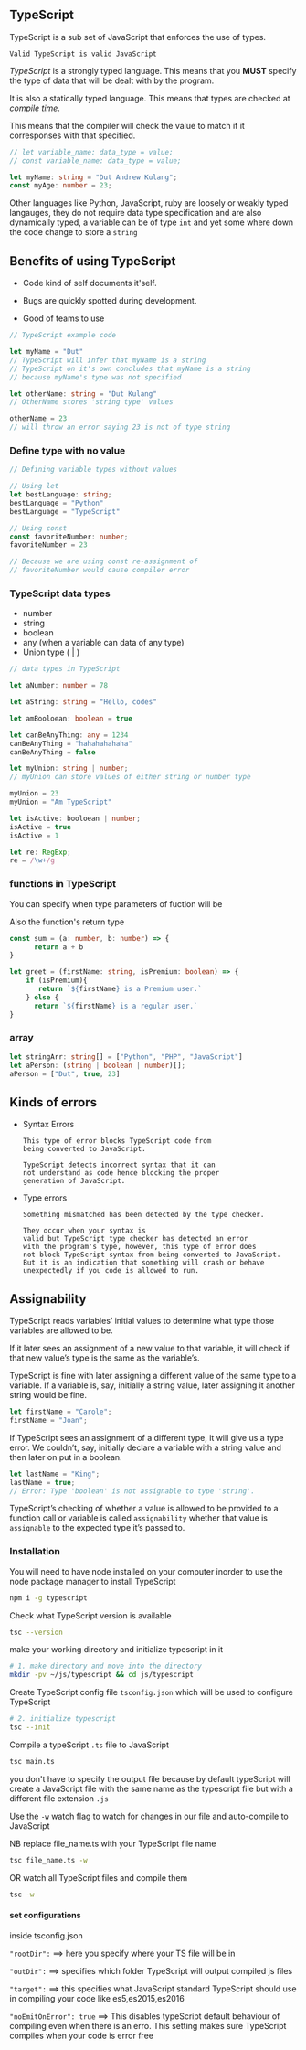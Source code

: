 <!-- 
Project name: Personal TypeScript revision notes

Author: Dut Kulang

Email: dutandrew78@gmail.com

GitHub: https://github.com/dutkulang

Resources used: [
      [Book] Learning TypeScript by Josh Goldberg 2022
      [Book] Effective TypeScript by Dan Vanderkam

      [YouTube video] TypeScript full course for beginners by Dave Gray teaches code
]
Copyrights: This material is under the copyleft GNU licence
 -->
## TypeScript
TypeScript is a sub set of JavaScript that enforces the use of types.

`Valid TypeScript is valid JavaScript`

_TypeScript_ is a strongly typed language. This means that you **MUST** specify the type of data that will be dealt with by the program.

It is also a statically typed language. This means that types are checked at _compile time_.

This means that the compiler will check the value to match if it corresponses with that specified.

```ts
// let variable_name: data_type = value;
// const variable_name: data_type = value;

let myName: string = "Dut Andrew Kulang";
const myAge: number = 23;
```

Other languages like Python, JavaScript, ruby are loosely or weakly typed langauges, they do not require data type specification and are also dynamically typed, a variable can be of type `int` and yet some where down the code change to store a `string`

## Benefits of using TypeScript

- Code kind of self documents it'self.

- Bugs are quickly spotted during development.

- Good of teams to use

```ts
// TypeScript example code

let myName = "Dut"
// TypeScript will infer that myName is a string
// TypeScript on it's own concludes that myName is a string
// because myName's type was not specified

let otherName: string = "Dut Kulang"
// OtherName stores 'string type' values

otherName = 23
// will throw an error saying 23 is not of type string
```

### Define type with no value

```ts
// Defining variable types without values

// Using let
let bestLanguage: string;
bestLanguage = "Python"
bestLanguage = "TypeScript"

// Using const
const favoriteNumber: number;
favoriteNumber = 23

// Because we are using const re-assignment of
// favoriteNumber would cause compiler error
```

### TypeScript data types

 - number
 - string
 - boolean
 - any (when a variable can data of any type)
 - Union type ( | )

```ts
// data types in TypeScript

let aNumber: number = 78

let aString: string = "Hello, codes"

let amBooloean: boolean = true

let canBeAnyThing: any = 1234
canBeAnyThing = "hahahahahaha"
canBeAnyThing = false

let myUnion: string | number;
// myUnion can store values of either string or number type

myUnion = 23
myUnion = "Am TypeScript"

let isActive: booloean | number;
isActive = true
isActive = 1

let re: RegExp;
re = /\w+/g
```

### functions in TypeScript

You can specify when type parameters of fuction will be

Also the function's return type

```ts
const sum = (a: number, b: number) => {
      return a + b
}

let greet = (firstName: string, isPremium: boolean) => {
    if (isPremium){
       return `${firstName} is a Premium user.`
    } else {
      return `${firstName} is a regular user.`
}
```

### array

```ts
let stringArr: string[] = ["Python", "PHP", "JavaScript"]
let aPerson: (string | boolean | number)[];
aPerson = ["Dut", true, 23]
```

## Kinds of errors

- Syntax Errors

      This type of error blocks TypeScript code from 
      being converted to JavaScript.

      TypeScript detects incorrect syntax that it can 
      not understand as code hence blocking the proper 
      generation of JavaScript.

- Type errors

      Something mismatched has been detected by the type checker.

      They occur when your syntax is 
      valid but TypeScript type checker has detected an error 
      with the program's type, however, this type of error does
      not block TypeScript syntax from being converted to JavaScript.
      But it is an indication that something will crash or behave 
      unexpectedly if you code is allowed to run. 

## Assignability

TypeScript reads variables’ initial values to determine what type those variables are allowed to be.

If it later sees an assignment of a new value to that variable, it will
check if that new value’s type is the same as the variable’s.

TypeScript is fine with later assigning a different value of the same type to a variable. If a variable is, say, initially a string value, later assigning it another string would be fine.

```ts
let firstName = "Carole";
firstName = "Joan";
```

If TypeScript sees an assignment of a different type, it will give us a type error. We couldn’t, say, initially declare a variable with a string value and then later on put in a boolean.
```ts
let lastName = "King";
lastName = true;
// Error: Type 'boolean' is not assignable to type 'string'.
```

TypeScript’s checking of whether a value is allowed to be provided to a function call or variable is called `assignability` whether that value is `assignable` to the expected type it’s passed to.


### Installation

You will need to have node installed on your computer inorder to use the node package manager to install TypeScript

```sh
npm i -g typescript
```
Check what TypeScript version is available
```sh
tsc --version
```
make your working directory and initialize typescript in it
```sh
# 1. make directory and move into the directory
mkdir -pv ~/js/typescript && cd js/typescript
```
Create TypeScript config file `tsconfig.json` which will be used to configure TypeScript
```sh
# 2. initialize typescript
tsc --init
```
Compile a typeScript `.ts` file to JavaScript
```sh
tsc main.ts
```
you don't have to specify the output file because by default typeScript will create a JavaScript file with the same name as the typescript file but with a different file extension `.js`

Use the `-w` watch flag to watch for changes in our file and auto-compile to JavaScript

NB replace file_name.ts with your TypeScript file name

```bash
tsc file_name.ts -w
```
OR
watch all TypeScript files and compile them
```sh
tsc -w
```

#### set configurations

inside tsconfig.json 

`"rootDir":` ==> here you specify where your TS file will be in

`"outDir":` ==> specifies which folder  TypeScript will output compiled js files

`"target":` ==> this specifies what JavaScript standard TypeScript should use in compiling your code like es5,es2015,es2016

`"noEmitOnError": true` ==> This disables typeScript default behaviour of compiling even when there is an erro. This setting makes sure TypeScript compiles when your code is error free 
